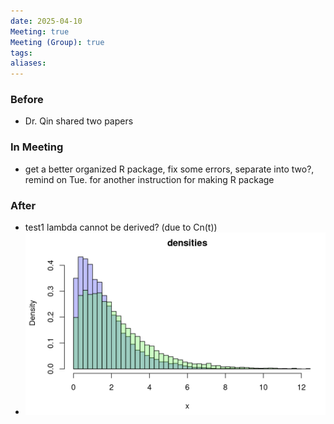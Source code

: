 ```yaml
---
date: 2025-04-10
Meeting: true
Meeting (Group): true
tags: 
aliases:
---
```


### Before
- Dr. Qin shared two papers

### In Meeting
- get a better organized R package, fix some errors, separate into two?, remind on Tue. for another instruction for making R package

### After
- test1 lambda cannot be derived? (due to Cn(t))
- ![](Pasted%20image%2020250410162513.png)